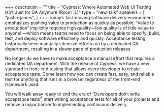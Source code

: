 +++
description = ""
title = "Cypress: Where Automated Web UI Testing Isn’t Just for QA Anymore (Room 1L)"
type = "new-talk"
speakers = [
        "justin-james",
]
+++
Today’s fast-moving software delivery environment emphasizes pushing value to production as quickly as possible. “Value to production” implicitly requires high quality—low quality is of little value to anyone! —which means teams need to focus on being able to specify, build, test, and deploy software effectively and quickly. Acceptance testing historically been manually intensive efforts run by a dedicated QA department, resulting in a slower pace of production releases.

No longer do we have to make acceptance a manual effort that requires a dedicated QA department.   With the release of Cypress, we have a new standard in front-end testing that allows every developer to create acceptance tests.  Come learn how you can create fast, easy, and reliable test for anything that runs in a browser regardless of the front-end framework used.

You will walk away ready to end the era of “Developers don’t write acceptance tests”, start writing acceptance tests for all of your projects and remove a major barrier to implementing continuous delivery.